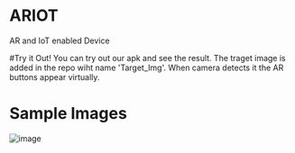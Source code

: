 # ARIOT
AR and IoT enabled Device

#Try it Out!
You can try out our apk and see the result.
The traget image is added in the repo wiht name 'Target_Img'. When camera detects it the AR buttons appear virtually.

# Sample Images
![image](https://user-images.githubusercontent.com/104893913/230516486-f3af6811-537c-490f-b4e7-dba1f3aeb961.png)
